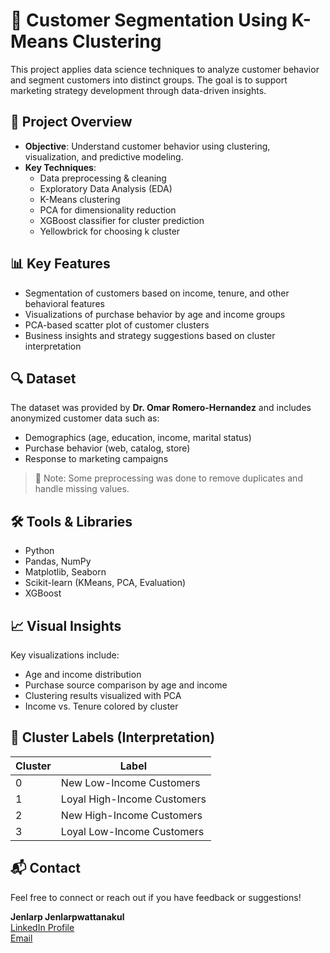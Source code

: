 # 🧠 Customer Segmentation Using K-Means Clustering

This project applies data science techniques to analyze customer behavior and segment customers into distinct groups. The goal is to support marketing strategy development through data-driven insights.

## 📁 Project Overview

- **Objective**: Understand customer behavior using clustering, visualization, and predictive modeling.
- **Key Techniques**:
  - Data preprocessing & cleaning
  - Exploratory Data Analysis (EDA)
  - K-Means clustering
  - PCA for dimensionality reduction
  - XGBoost classifier for cluster prediction
  - Yellowbrick for choosing k cluster

## 📊 Key Features

- Segmentation of customers based on income, tenure, and other behavioral features
- Visualizations of purchase behavior by age and income groups
- PCA-based scatter plot of customer clusters
- Business insights and strategy suggestions based on cluster interpretation

## 🔍 Dataset

The dataset was provided by **Dr. Omar Romero-Hernandez** and includes anonymized customer data such as:
- Demographics (age, education, income, marital status)
- Purchase behavior (web, catalog, store)
- Response to marketing campaigns

> 📌 Note: Some preprocessing was done to remove duplicates and handle missing values.

## 🛠️ Tools & Libraries

- Python
- Pandas, NumPy
- Matplotlib, Seaborn
- Scikit-learn (KMeans, PCA, Evaluation)
- XGBoost

## 📈 Visual Insights

Key visualizations include:
- Age and income distribution
- Purchase source comparison by age and income
- Clustering results visualized with PCA
- Income vs. Tenure colored by cluster

## 🧠 Cluster Labels (Interpretation)

| Cluster | Label                     |
|---------|---------------------------|
| 0       | New Low-Income Customers  |
| 1       | Loyal High-Income Customers |
| 2       | New High-Income Customers |
| 3       | Loyal Low-Income Customers |

## 📬 Contact

Feel free to connect or reach out if you have feedback or suggestions!

**Jenlarp Jenlarpwattanakul**  
[LinkedIn Profile](www.linkedin.com/in/jenlarp-jenlarpwattanakul-635b26288)  
[Email](j.jenlarpayn@gmail.com)
